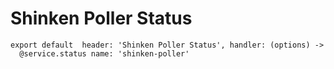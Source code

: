 
# Shinken Poller Status

    export default  header: 'Shinken Poller Status', handler: (options) ->
      @service.status name: 'shinken-poller'
